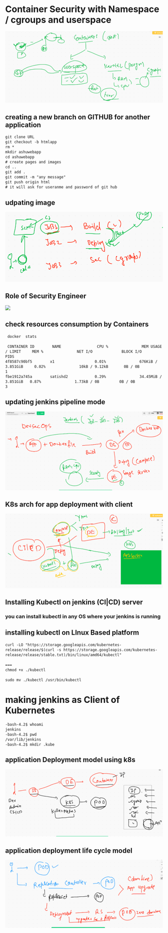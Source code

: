 # Container Security with Namespace / cgroups and userspace 

<img src="contsec.png">

## creating a new branch on GITHUB for another application 

```
git clone URL
git checkout -b htmlapp
rm *
mkdir ashuwebapp
cd ashuwebapp
# create pages and images
cd ..
git add .
git commit -m "any message"
git push origin html 
# it will ask for useranme and password of git hub 

```

##  udpating image

<img src="job.png">


## Role of Security Engineer 

<img src="devsec.png">

## check resources consumption by Containers

```
 docker  stats
 
 CONTAINER ID        NAME                CPU %               MEM USAGE / LIMIT     MEM %               NET I/O             BLOCK I/O           PIDS
4f8587c90bf5        x1                  0.01%               676KiB / 3.851GiB     0.02%               10kB / 9.12kB       0B / 0B             1
fbe1912a745a        satishd2            0.29%               34.45MiB / 3.851GiB   0.87%               1.73kB / 0B         0B / 0B             3

```

## updating jenkins pipeline mode 

<img src="jp.png">

## K8s arch for app deployment with client 

<img src="k8sclient.png">

## Installing Kubectl on jenkins (CI|CD) server

### you can install kubectl in any OS where your jenkins is running 

## installing kubectl on LInux Based platform 

```
curl -LO "https://storage.googleapis.com/kubernetes-release/release/$(curl -s https://storage.googleapis.com/kubernetes-release/release/stable.txt)/bin/linux/amd64/kubectl"

===
chmod +x ./kubectl

sudo mv ./kubectl /usr/bin/kubectl

```

# making jenkins as Client of Kubernetes

```
-bash-4.2$ whoami
jenkins
-bash-4.2$ pwd
/var/lib/jenkins
-bash-4.2$ mkdir .kube 

```

## application Deployment model using k8s 

<img src="appdep.png">

## application deployment life cycle model 

<img src="appmodel.png">

